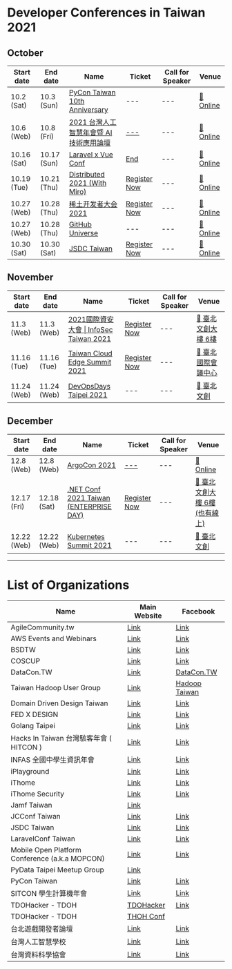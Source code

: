 # Developer Conferences in Taiwan 2021

## October

| Start date | End date | Name | Ticket | Call for Speaker | Venue |
| ---------- | -------- | ---- | ------ | ---------------- | ----- |
| 10.2 (Sat) | 10.3 (Sun) | [PyCon Taiwan 10th Anniversary](https://tw.pycon.org/2021/zh-hant) | --- | --- | [🛵 Online](https://maps.google.com/?q=Online)
 |10.6 (Web) | 10.8 (Fri) | [2021 台灣人工智慧年會暨 AI 技術應用論壇](https://conf2021.aiacademy.tw/) | [---](https://www.accupass.com/event/2109010214061184443969) | --- | [🛵 Online](https://maps.google.com/?q=Online)
 |10.16 (Sat) | 10.17 (Sun) | [Laravel x Vue Conf](https://laravelconf.tw/) | [End](https://events.laravel-dojo.com/events/32-%7Blaravel-x-vue%7Dconf-taiwan-2021) | --- | [🛵 Online](https://maps.google.com/?q=Online)
 |10.19 (Tue) | 10.21 (Thu) | [Distributed 2021 (With Miro)](https://miro.com/distributed2021/) | [Register Now](https://hopin.com/events/distributed2021) | --- | [🛫 Online](https://maps.google.com/?q=Online)
 |10.27 (Web) | 10.28 (Thu) | [稀土开发者大会 2021](https://conf.juejin.cn/xdc2021) | [Register Now](https://www.bagevent.com/event/7481268#website_moduleId_940560) | --- | [🛫 Online](https://maps.google.com/?q=Online)
 |10.27 (Web) | 10.28 (Thu) | [GitHub Universe](https://githubuniverse.com/) | --- | --- | [🛫 Online](https://maps.google.com/?q=Online)
 |10.30 (Sat) | 10.30 (Sat) | [JSDC Taiwan](https://2021.jsdc.tw/) | [Register Now](https://www.accupass.com/event/2109210508051383682446) | --- | [🛵 Online](https://maps.google.com/?q=Online) |

## November

| Start date | End date | Name | Ticket | Call for Speaker | Venue |
| ---------- | -------- | ---- | ------ | ---------------- | ----- |
| 11.3 (Web) | 11.3 (Web) | [2021國際資安大會 \| InfoSec Taiwan 2021](https://2021.infosec.org.tw/index.html) | [Register Now](https://event.twcsa.org/site/schedule) | --- | [🛵 臺北文創大樓 6樓](https://maps.google.com/?q=%E8%87%BA%E5%8C%97%E6%96%87%E5%89%B5%E5%A4%A7%E6%A8%93%206%E6%A8%93)
 |11.16 (Tue) | 11.16 (Tue) | [Taiwan Cloud Edge Summit 2021](https://cloudsummit.ithome.com.tw/) | [Register Now](https://signuptces.ithome.com.tw/) | --- | [🛵 臺北國際會議中心](https://maps.google.com/?q=%E8%87%BA%E5%8C%97%E5%9C%8B%E9%9A%9B%E6%9C%83%E8%AD%B0%E4%B8%AD%E5%BF%83)
 |11.24 (Web) | 11.24 (Web) | [DevOpsDays Taipei 2021](https://devopsdays.tw/) | --- | --- | [🛵 臺北文創](https://maps.google.com/?q=%E8%87%BA%E5%8C%97%E6%96%87%E5%89%B5) |

## December

| Start date | End date | Name | Ticket | Call for Speaker | Venue |
| ---------- | -------- | ---- | ------ | ---------------- | ----- |
| 12.8 (Web) | 12.8 (Web) | [ArgoCon 2021](https://argoproj.github.io/argocon21/) | [---](https://www.eventbrite.com/e/argocon-tickets-162063240515) | --- | [🛫 Online](https://maps.google.com/?q=Online)
 |12.17 (Fri) | 12.18 (Sat) | [.NET Conf 2021 Taiwan (ENTERPRISE DAY)](https://dotnetconf.study4.tw/) | [Register Now](https://www.accupass.com/event/2110091457438095218440) | --- | [🛵 臺北文創大樓 6樓 (也有線上)](https://maps.google.com/?q=%E8%87%BA%E5%8C%97%E6%96%87%E5%89%B5%E5%A4%A7%E6%A8%93%206%E6%A8%93%20(%E4%B9%9F%E6%9C%89%E7%B7%9A%E4%B8%8A))
 |12.22 (Web) | 12.22 (Web) | [Kubernetes Summit 2021](https://k8s.ithome.com.tw/) | --- | --- | [🛵 臺北文創](https://maps.google.com/?q=%E8%87%BA%E5%8C%97%E6%96%87%E5%89%B5) |

---

# List of Organizations

| Name | Main Website | Facebook |
| ---- | ------------ | -------- |
| AgileCommunity.tw | [Link](https://agilecommunity.tw/) | [Link](https://www.facebook.com/AgileCommunity.tw/)
 |AWS Events and Webinars | [Link](https://aws.amazon.com/events) | [Link](https://www.facebook.com/amazonwebservices)
 |BSDTW | [Link](https://bsdtw.org/) | [Link](https://www.facebook.com/BSDTW/)
 |COSCUP | [Link](https://coscup.org/) | [Link](https://www.facebook.com/coscup/)
 |DataCon.TW | [Link](https://datacon.tw/) | [DataCon.TW](https://zh-tw.facebook.com/datacon.tw/)
 |Taiwan Hadoop User Group | [Link](http://www.hadoop.tw/) | [Hadoop Taiwan](https://www.facebook.com/groups/hadoop.tw/)
 |Domain Driven Design Taiwan | [Link](https://www.ddd-tw.com/) | [Link](https://www.facebook.com/DDDCommunity.tw/)
 |FED X DESIGN | [Link](https://www.fed.tw/) | [Link](https://www.facebook.com/groups/f2e.tw/)
 |Golang Taipei | [Link](https://www.meetup.com/golang-taipei-meetup) | [Link](https://www.facebook.com/groups/269001993248363)
 |Hacks In Taiwan 台灣駭客年會 ( HITCON ) | [Link](https://hitcon.org/) | [Link](https://www.facebook.com/HITCON)
 |INFAS 全國中學生資訊年會 | [Link](https://infas.club/) | [Link](https://www.facebook.com/infas.club)
 |iPlayground | [Link](https://iplayground.io/) | [Link](https://www.facebook.com/theiPlayground)
 |iThome | [Link](https://www.ithome.com.tw/) | [Link](https://zh-tw.facebook.com/ithomeonline)
 |iThome Security | [Link](https://www.ithome.com.tw/) | [Link](https://zh-tw.facebook.com/ithomecyber)
 |Jamf Taiwan | [Link](https://twitter.com/JAMFSoftwareTW) | 
JCConf Taiwan | [Link](https://jcconf.tw/) | [Link](https://www.facebook.com/jcconf/)
 |JSDC Taiwan | [Link](https://jsdc.tw/) | [Link](https://www.facebook.com/JSDC.TW/)
 |LaravelConf Taiwan | [Link](https://laravelconf.tw/) | [Link](https://zh-tw.facebook.com/laravelconftw/)
 |Mobile Open Platform Conference (a.k.a MOPCON) | [Link](https://mopcon.org/) | [Link](https://zh-tw.facebook.com/mopcon/)
 |PyData Taipei Meetup Group | [Link](https://www.meetup.com/PyData-Taipei-Meetup-Group/) | 
PyCon Taiwan | [Link](https://tw.pycon.org) | [Link](https://zh-tw.facebook.com/pycontw/)
 |SITCON 學生計算機年會 | [Link](https://sitcon.org/) | [Link](https://sitcon.org/fb)
 |TDOHacker - TDOH | [TDOHacker](https://tdohacker.org/) | [Link](https://www.facebook.com/tdohacker)
 |TDOHacker - TDOH | [THOH Conf](https://tdoh-conf.online/) | 
台北遊戲開發者論壇 | [Link](https://tgdf.tw/) | [Link](https://www.facebook.com/TGDF.Official/)
 |台灣人工智慧學校 | [Link](https://aiacademy.tw/) | [Link](https://www.facebook.com/aiacademy.tw/)
 |台灣資料科學協會 | [Link](http://foundation.datasci.tw/) | [Link](https://www.facebook.com/twdsconf/) |
